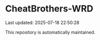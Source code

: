 # CheatBrothers-WRD

Last updated: 2025-07-18 22:50:28

This repository is automatically maintained.
